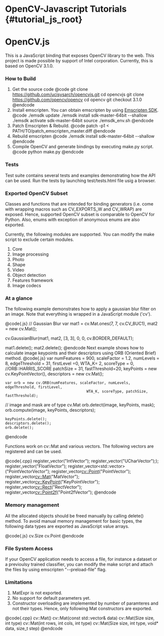OpenCV-Javascript Tutorials {#tutorial_js_root}
===========================

# OpenCV.js

This is a JavaScript binding that exposes OpenCV library to the web. This project is made possible by support of Intel corporation. Currently, this is based on OpenCV 3.1.0.

### How to Build
1. Get the source code
  @code
  git clone https://github.com/ucisysarch/opencvjs.git
  cd opencvjs
  git clone https://github.com/opencv/opencv
  cd opencv
  git checkout 3.1.0
  @endcode
2. Install emscripten. You can obtain emscripten by using [Emscripten SDK](https://kripken.github.io/emscripten-site/docs/getting_started/downloads.html).
  @code
  ./emsdk update
  ./emsdk install sdk-master-64bit --shallow
  ./emsdk activate sdk-master-64bit
  source ./emsdk_env.sh
  @endcode
3. Patch Emscripten & Rebuild.
  @code
  patch -p1 < PATH/TO/patch_emscripten_master.diff
  @endcode
4. Rebuild emscripten
  @code
  ./emsdk install sdk-master-64bit --shallow
  @endcode
5. Compile OpenCV and generate bindings by executing make.py script.
  @code
    python make.py
  @endcode

### Tests
Test suite contains several tests and examples demonstrating how the API can be used. Run the tests by launching test/tests.html file usig a browser.

### Exported OpenCV Subset
Classes and functions that are intended for binding generators (i.e. come with wrapping macros such as CV_EXPORTS_W and CV_WRAP) are exposed. Hence, supported OpenCV subset is comparable to OpenCV for Python. Also, enums with exception of anonymous enums are also exported.

Currently, the following modules are supported. You can modify the make script to exclude certain modules.

1. Core
2. Image processing
3. Photo
4. Shape
5. Video
6. Object detection
7. Features framework
8. Image codecs

### At a glance
The following example demonstrates how to apply a gaussian blur filter on an image. Note that everything is wrapped in a JavaScript module ('cv').

@code{.js}
  // Gaussian Blur
  var mat1 = cv.Mat.ones(7, 7, cv.CV_8UC1),
      mat2 = new cv.Mat();

  cv.GaussianBlur(mat1, mat2, [3, 3], 0, 0, cv.BORDER_DEFAULT);

  mat1.delete();
  mat2.delete();
@endcode
Next example shows how to calculate image keypoints and their descriptors using ORB (Oriented Brief) method.
@code{.js}
  var numFeatures = 900,
        scaleFactor = 1.2,
        numLevels = 8,
        edgeThreshold = 31,
          firstLevel =0,
          WTA_K= 2,
          scoreType = 0, //ORB::HARRIS_SCORE
          patchSize = 31,
          fastThreshold=20,
          keyPoints = new cv.KeyPointVector(),
          descriptors = new cv.Mat();

    var orb = new cv.ORB(numFeatures, scaleFactor, numLevels, edgeThreshold, firstLevel,
                                         WTA_K, scoreType, patchSize, fastThreshold);

  // image and mask are of type cv.Mat
    orb.detect(image, keyPoints, mask);
    orb.compute(image, keyPoints, descriptors);

    keyPoints.delete();
    descriptors.delete();
    orb.delete();
@endcode

Functions work on cv::Mat and various vectors. The following vectors are registered and can be used.

@code{.cpp}
  register_vector<int>("IntVector");
  register_vector<unsigned char>("UCharVector"););
  register_vector<float>("FloatVector");
  register_vector<std::vector<Point>>("PointVectorVector");
  register_vector<cv::Point>("PointVector");
  register_vector<cv::Mat>("MatVector");
  register_vector<cv::KeyPoint>("KeyPointVector");
  register_vector<cv::Rect>("RectVector");
  register_vector<cv::Point2f>("Point2fVector");
@endcode
### Memory management
All the allocated objects should be freed manually by calling delete() method. To avoid manual memory management for basic types, the following data types are exported as JavaScript value arrays.

@code{.js}
cv.Size
cv.Point
@endcode

### File System Access
If your OpenCV application needs to access a file, for instance a dataset or a previoulsy trained classifier, you can modify the make script and attach the files by using emscripten "--preload-file" flag.


### Limitations
1. MatExpr is not exported.
2. No support for default parameters yet.
2. Constructor overloading are implemented by number of paramteres and not their types. Hence, only following Mat constructors are exported.

@code{.cpp}
  cv::Mat()
  cv::Mat(const std::vector<unsigned char>& data)
  cv::Mat(Size size, int type)
  cv::Mat(int rows, int cols, int type)
  cv::Mat(Size size, int type, void* data, size_t step)
@endcode
